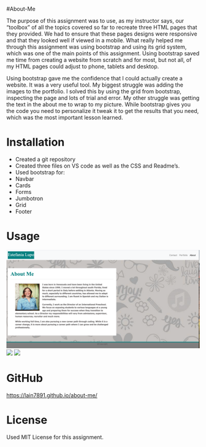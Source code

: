 #About-Me

The purpose of this assignment was to use, as my instructor says, our “toolbox” of all the topics covered so far to recreate three HTML pages that they provided. We had to ensure that these pages designs were responsive and that they looked well if viewed in a mobile. What really helped me through this assignment was using bootstrap and using its grid system, which was one of the main points of this assignment. Using bootstrap saved me time from creating a website from scratch and for most, but not all, of my HTML pages could adjust to phone, tablets and desktop.

Using bootstrap gave me the confidence that I could actually create a website. It was a very useful tool. My biggest struggle was adding the images to the portfolio. I solved this by using the grid from bootstrap, inspecting the page and lots of trial and error. My other struggle was getting the text in the about me to wrap to my picture. While bootstrap gives you the code you need to personalize it tweak it to get the results that you need, which was the most important lesson learned. 

# Installation

* Created a git repository
* Created three files on VS code as well as the CSS and Readme’s.
* Used bootstrap for:
* Navbar
* Cards
* Forms
* Jumbotron
* Grid
* Footer

# Usage

<img src="assets/images/aboutMe.png">

<img src="assets/images/contactPage.png">

<img src ="assets/images/portfolioPage2.png">

# GitHub

https://lain7891.github.io/about-me/

# License

Used MIT License for this assignment. 
